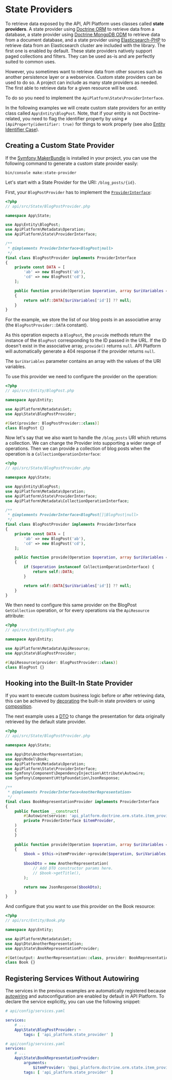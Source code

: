 # State Providers

To retrieve data exposed by the API, API Platform uses classes called **state providers**. A state provider using [Doctrine
ORM](https://www.doctrine-project.org/projects/orm.html) to retrieve data from a database, a state provider using
[Doctrine MongoDB ODM](https://www.doctrine-project.org/projects/mongodb-odm.html) to retrieve data from a document
database, and a state provider using [Elasticsearch-PHP](https://www.elastic.co/guide/en/elasticsearch/client/php-api/current/index.html)
to retrieve data from an Elasticsearch cluster are included with the library. The first one is enabled by default. These
state providers natively support paged collections and filters. They can be used as-is and are perfectly suited to common uses.

However, you sometimes want to retrieve data from other sources such as another persistence layer or a webservice.
Custom state providers can be used to do so. A project can include as many state providers as needed. The first able to
retrieve data for a given resource will be used.

To do so you need to implement the `ApiPlatform\State\ProviderInterface`.

In the following examples we will create custom state providers for an entity class called `App\Entity\BlogPost`.
Note, that if your entity is not Doctrine-related, you need to flag the identifier property by using
`#[ApiProperty(identifier: true)` for things to work properly (see also [Entity Identifier Case](serialization.md#entity-identifier-case)).

## Creating a Custom State Provider

If the [Symfony MakerBundle](https://symfony.com/doc/current/bundles/SymfonyMakerBundle) is installed in your project,
you can use the following command to generate a custom state provider easily:

```console
bin/console make:state-provider
```

Let's start with a State Provider for the URI: `/blog_posts/{id}`.

First, your `BlogPostProvider` has to implement the
[`ProviderInterface`](https://github.com/api-platform/core/blob/main/src/State/ProviderInterface.php):

```php
<?php
// api/src/State/BlogPostProvider.php

namespace App\State;

use App\Entity\BlogPost;
use ApiPlatform\Metadata\Operation;
use ApiPlatform\State\ProviderInterface;

/**
 * @implements ProviderInterface<BlogPost|null>
 */
final class BlogPostProvider implements ProviderInterface
{
    private const DATA = [
        'ab' => new BlogPost('ab'),
        'cd' => new BlogPost('cd'),
    ];

    public function provide(Operation $operation, array $uriVariables = [], array $context = []): BlogPost|null
    {
        return self::DATA[$uriVariables['id']] ?? null;
    }
}
```

For the example, we store the list of our blog posts in an associative array (the `BlogPostProvider::DATA` constant).

As this operation expects a `BlogPost`, the `provide` methods return the instance of the `BlogPost` corresponding to the ID passed in the URL. If the ID doesn't exist in the associative array, `provide()` returns `null`. API Platform will automatically generate a 404 response if the provider returns `null`.

The `$uriVariables` parameter contains an array with the values of the URI variables.

To use this provider we need to configure the provider on the operation:

```php
<?php
// api/src/Entity/BlogPost.php

namespace App\Entity;

use ApiPlatform\Metadata\Get;
use App\State\BlogPostProvider;

#[Get(provider: BlogPostProvider::class)]
class BlogPost {}
```

Now let's say that we also want to handle the `/blog_posts` URI which returns a collection. We can change the Provider into
supporting a wider range of operations. Then we can provide a collection of blog posts when the operation is a `CollectionOperationInterface`:

```php
<?php
// api/src/State/BlogPostProvider.php

namespace App\State;

use App\Entity\BlogPost;
use ApiPlatform\Metadata\Operation;
use ApiPlatform\State\ProviderInterface;
use ApiPlatform\Metadata\CollectionOperationInterface;

/**
 * @implements ProviderInterface<BlogPost[]|BlogPost|null>
 */
final class BlogPostProvider implements ProviderInterface
{
    private const DATA = [
        'ab' => new BlogPost('ab'),
        'cd' => new BlogPost('cd'),
    ];

    public function provide(Operation $operation, array $uriVariables = [], array $context = []): iterable|BlogPost|null
    {
        if ($operation instanceof CollectionOperationInterface) {
            return self::DATA;
        }

        return self::DATA[$uriVariables['id']] ?? null;
    }
}
```

We then need to configure this same provider on the BlogPost `GetCollection` operation, or for every operations via the `ApiResource` attribute:

```php
<?php
// api/src/Entity/BlogPost.php

namespace App\Entity;

use ApiPlatform\Metadata\ApiResource;
use App\State\BlogPostProvider;

#[ApiResource(provider: BlogPostProvider::class)]
class BlogPost {}
```

## Hooking into the Built-In State Provider

If you want to execute custom business logic before or after retrieving data, this can be achieved by [decorating](https://symfony.com/doc/current/service_container/service_decoration.html) the built-in state providers or using [composition](https://en.wikipedia.org/wiki/Object_composition).

The next example uses a [DTO](https://api-platform.com/docs/core/dto/#using-data-transfer-objects-dtos) to change the presentation for data originally retrieved by the default state provider.

```php
<?php
// api/src/State/BlogPostProvider.php

namespace App\State;

use App\Dto\AnotherRepresentation;
use App\Model\Book;
use ApiPlatform\Metadata\Operation;
use ApiPlatform\State\ProviderInterface;
use Symfony\Component\DependencyInjection\Attribute\Autowire;
use Symfony\Component\HttpFoundation\JsonResponse;

/**
 * @implements ProviderInterface<AnotherRepresentation>
 */
final class BookRepresentationProvider implements ProviderInterface
{
    public function __construct(
        #[Autowire(service: 'api_platform.doctrine.orm.state.item_provider')]
        private ProviderInterface $itemProvider,
    )
    {
    }
    
    public function provide(Operation $operation, array $uriVariables = [], array $context = []): JsonResponse
    {
        $book = $this->itemProvider->provide($operation, $uriVariables, $context);
        
        $bookDto = new AnotherRepresentation(
            // Add DTO constructor params here.
            // $book->getTitle(),
        );

        return new JsonResponse($bookDto);
    }
}
```

And configure that you want to use this provider on the Book resource:

```php
<?php
// api/src/Entity/Book.php

namespace App\Entity;

use ApiPlatform\Metadata\Get;
use App\Dto\AnotherRepresentation;
use App\State\BookRepresentationProvider;

#[Get(output: AnotherRepresentation::class, provider: BookRepresentationProvider::class)]
class Book {}
```

## Registering Services Without Autowiring

The services in the previous examples are automatically registered because
[autowiring](https://symfony.com/doc/current/service_container/autowiring.html)
 and autoconfiguration are enabled by default in API Platform.
To declare the service explicitly, you can use the following snippet:

```yaml
# api/config/services.yaml

services:
    # ...
    App\State\BlogPostProvider: ~
        tags: [ 'api_platform.state_provider' ]

# api/config/services.yaml
services:
    # ...
    App\State\BookRepresentationProvider:
        arguments:
            $itemProvider: '@api_platform.doctrine.orm.state.item_provider'
        tags: [ 'api_platform.state_provider' ]
```
